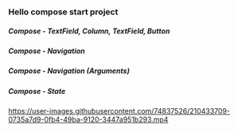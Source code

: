  
###  Hello compose start project

##### Compose - TextField, Column, TextField, Button
##### Compose - Navigation
##### Compose - Navigation (Arguments)
##### Compose - State



https://user-images.githubusercontent.com/74837526/210433709-0735a7d9-0fb4-49ba-9120-3447a951b293.mp4

